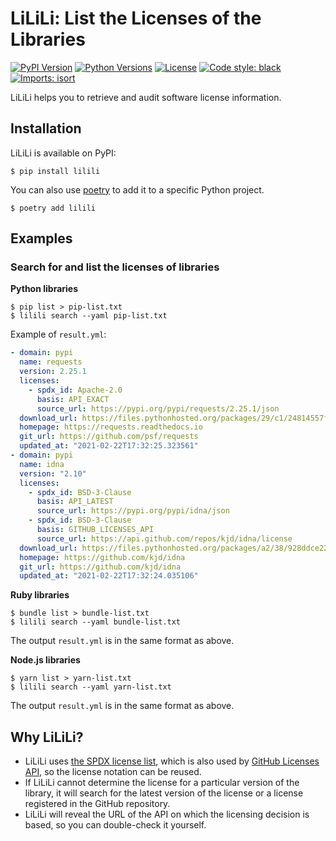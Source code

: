 # LiLiLi: List the Licenses of the Libraries

[![PyPI Version](https://img.shields.io/pypi/v/lilili.svg)](https://pypi.org/pypi/lilili/)
[![Python Versions](https://img.shields.io/pypi/pyversions/lilili.svg)](https://pypi.org/pypi/lilili/)
[![License](https://img.shields.io/pypi/l/lilili.svg)](https://github.com/poyo46/lilili/blob/main/LICENSE)
[![Code style: black](https://img.shields.io/badge/code%20style-black-000000.svg)](https://github.com/psf/black)
[![Imports: isort](https://img.shields.io/badge/%20imports-isort-%231674b1?style=flat&labelColor=ef8336)](https://pycqa.github.io/isort/)

LiLiLi helps you to retrieve and audit software license information.

## Installation

LiLiLi is available on PyPI:

```console
$ pip install lilili
```

You can also use [poetry](https://python-poetry.org/) to add it to a specific Python project.

```console
$ poetry add lilili
```

## Examples
### Search for and list the licenses of libraries

**Python libraries**

```console
$ pip list > pip-list.txt
$ lilili search --yaml pip-list.txt
```

Example of `result.yml`:

```yaml
- domain: pypi
  name: requests
  version: 2.25.1
  licenses:
    - spdx_id: Apache-2.0
      basis: API_EXACT
      source_url: https://pypi.org/pypi/requests/2.25.1/json
  download_url: https://files.pythonhosted.org/packages/29/c1/24814557f1d22c56d50280771a17307e6bf87b70727d975fd6b2ce6b014a/requests-2.25.1-py2.py3-none-any.whl
  homepage: https://requests.readthedocs.io
  git_url: https://github.com/psf/requests
  updated_at: "2021-02-22T17:32:25.323561"
- domain: pypi
  name: idna
  version: "2.10"
  licenses:
    - spdx_id: BSD-3-Clause
      basis: API_LATEST
      source_url: https://pypi.org/pypi/idna/json
    - spdx_id: BSD-3-Clause
      basis: GITHUB_LICENSES_API
      source_url: https://api.github.com/repos/kjd/idna/license
  download_url: https://files.pythonhosted.org/packages/a2/38/928ddce2273eaa564f6f50de919327bf3a00f091b5baba8dfa9460f3a8a8/idna-2.10-py2.py3-none-any.whl
  homepage: https://github.com/kjd/idna
  git_url: https://github.com/kjd/idna
  updated_at: "2021-02-22T17:32:24.035106"
```

**Ruby libraries**

```console
$ bundle list > bundle-list.txt
$ lilili search --yaml bundle-list.txt
```

The output `result.yml` is in the same format as above.

**Node.js libraries**

```console
$ yarn list > yarn-list.txt
$ lilili search --yaml yarn-list.txt
```

The output `result.yml` is in the same format as above.

## Why LiLiLi?

* LiLiLi uses [the SPDX license list](https://spdx.org/licenses/), which is also used by [GitHub Licenses API](https://docs.github.com/en/rest/reference/licenses), so the license notation can be reused.
* If LiLiLi cannot determine the license for a particular version of the library, it will search for the latest version of the license or a license registered in the GitHub repository.
* LiLiLi will reveal the URL of the API on which the licensing decision is based, so you can double-check it yourself.
